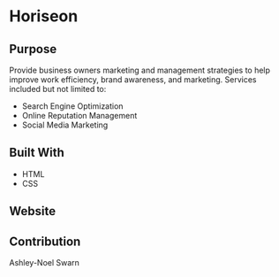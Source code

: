 # Horiseon

## Purpose
Provide business owners marketing and management strategies to help improve work efficiency, brand awareness, and marketing. Services included but not limited to:
* Search Engine Optimization
* Online Reputation Management
* Social Media Marketing

## Built With
* HTML
* CSS

## Website


## Contribution
Ashley-Noel Swarn
